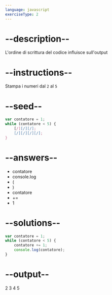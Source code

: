 ```yaml
---
language: javascript
exerciseType: 2
---
```


# --description--

L'ordine di scrittura del codice influisce sull'output

# --instructions--

Stampa i numeri dal `2` al `5`

# --seed--

```javascript
var contatore = 1;
while (contatore < 5) {
    [/][/][/];
    [/][/][/][/];
}
```

# --answers--

- contatore
- console.log
- (
- )
- contatore
-  += 
- 1

# --solutions--

```javascript
var contatore = 1;
while (contatore < 5) {
    contatore += 1;
    console.log(contatore);
}
```

# --output--

2
3
4
5
